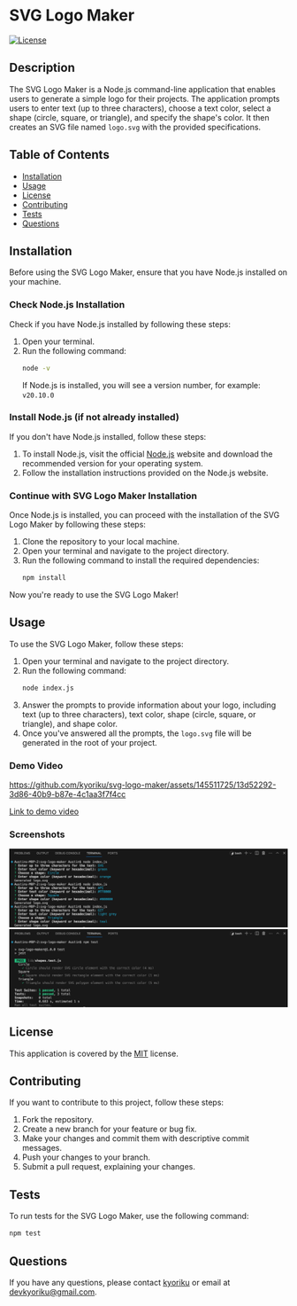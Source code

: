 # SVG Logo Maker

[![License](https://img.shields.io/badge/License-MIT-blue.svg)](https://opensource.org/licenses/MIT)

## Description
The SVG Logo Maker is a Node.js command-line application that enables users to generate a simple logo for their projects. The application prompts users to enter text (up to three characters), choose a text color, select a shape (circle, square, or triangle), and specify the shape's color. It then creates an SVG file named `logo.svg` with the provided specifications.

## Table of Contents
- [Installation](#installation)
- [Usage](#usage)
- [License](#license)
- [Contributing](#contributing)
- [Tests](#tests)
- [Questions](#questions)

## Installation
Before using the SVG Logo Maker, ensure that you have Node.js installed on your machine.

### Check Node.js Installation
Check if you have Node.js installed by following these steps:

1. Open your terminal.
2. Run the following command:
    ```bash
    node -v
    ``` 
    If Node.js is installed, you will see a version number, for example: ` v20.10.0 `

### Install Node.js (if not already installed)
If you don't have Node.js installed, follow these steps:

1. To install Node.js, visit the official [Node.js](https://nodejs.org/) website and download the recommended version for your operating system.
2. Follow the installation instructions provided on the Node.js website.

### Continue with SVG Logo Maker Installation
Once Node.js is installed, you can proceed with the installation of the SVG Logo Maker by following these steps:

1. Clone the repository to your local machine.
2. Open your terminal and navigate to the project directory.
3. Run the following command to install the required dependencies:
    ```bash
    npm install
    ```
Now you're ready to use the SVG Logo Maker!

## Usage
To use the SVG Logo Maker, follow these steps:

1. Open your terminal and navigate to the project directory.
2. Run the following command:
    ```bash
    node index.js
    ```
3. Answer the prompts to provide information about your logo, including text (up to three characters), text color, shape (circle, square, or triangle), and shape color.
4. Once you've answered all the prompts, the `logo.svg` file will be generated in the root of your project.

### Demo Video

https://github.com/kyoriku/svg-logo-maker/assets/145511725/13d52292-3d86-40b9-b87e-4c1aa3f7f4cc

[Link to demo video](https://drive.google.com/file/d/1ZPexP72P3HSjpqzEC16xBv38MeWV8hrI/view?usp=sharing)

### Screenshots
![Screenshot1](assets/images/svg-logo-maker-1.png)
![Screenshot2](assets/images/svg-logo-maker-2.png)

## License
This application is covered by the [MIT](https://opensource.org/licenses/MIT) license.

## Contributing
If you want to contribute to this project, follow these steps:

1. Fork the repository.
2. Create a new branch for your feature or bug fix.
3. Make your changes and commit them with descriptive commit messages.
4. Push your changes to your branch.
5. Submit a pull request, explaining your changes.

## Tests
To run tests for the SVG Logo Maker, use the following command:
```bash
npm test
```

## Questions
If you have any questions, please contact [kyoriku](https://github.com/kyoriku) or email at devkyoriku@gmail.com.
